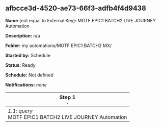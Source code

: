 ## afbcce3d-4520-ae73-66f3-adfb4f4d9438

**Name** (not equal to External Key)**:** MOTF EPIC1 BATCH2 LIVE JOURNEY Automation

**Description:** n/a

**Folder:** my automations/MOTF EPIC1 BATCH2 MX/

**Started by:** Schedule

**Status:** Ready

**Schedule:** Not defined

**Notifications:** _none_


| Step 1<br>_<small>-</small>_ |
| --- |
| _1.1: query_<br>MOTF EPIC1 BATCH2 LIVE JOURNEY Automation |
